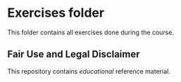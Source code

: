 # Exercises folder 

This folder contains all exercises done during the course. 

## Fair Use and Legal Disclaimer

This repository contains _educational_ reference material.
